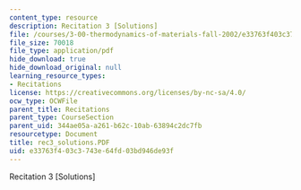 ```yaml
---
content_type: resource
description: Recitation 3 [Solutions]
file: /courses/3-00-thermodynamics-of-materials-fall-2002/e33763f403c3743e64fd03bd946de93f_rec3_solutions.PDF
file_size: 70018
file_type: application/pdf
hide_download: true
hide_download_original: null
learning_resource_types:
- Recitations
license: https://creativecommons.org/licenses/by-nc-sa/4.0/
ocw_type: OCWFile
parent_title: Recitations
parent_type: CourseSection
parent_uid: 344ae05a-a261-b62c-10ab-63894c2dc7fb
resourcetype: Document
title: rec3_solutions.PDF
uid: e33763f4-03c3-743e-64fd-03bd946de93f
---
```

Recitation 3 [Solutions]